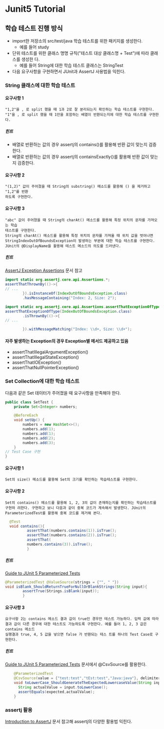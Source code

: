 # Junit5 Tutorial

## 학습 테스트 진행 방식

- import한 저장소의 src/test/java 학습 테스트를 위한 패키지를 생성한다.
    - 예를 들어 study
- 단위 테스트를 위한 클래스 명명 규칙("테스트 대상 클래스명 + Test")에 따라 클래스를 생성한 다.
    - 예를 들어 String에 대한 학습 테스트 클래스는 StringTest
- 다음 요구사항을 구현하면서 JUnit과 AssertJ 사용법을 익힌다.

### String 클래스에 대한 학습 테스트

#### 요구사항 1

```
"1,2"을 , 로 split 했을 때 1과 2로 잘 분리되는지 확인하는 학습 테스트를 구현한다.
"1"을 , 로 split 했을 때 1만을 포함하는 배열이 반환되는지에 대한 학습 테스트를 구현한다.
```

##### 힌트

- 배열로 반환하는 값의 경우 assertj의 contains()를 활용해 반환 값이 맞는지 검증한다.
- 배열로 반환하는 값의 경우 assertj의 containsExactly()를 활용해 반환 값이 맞는지 검증한다.

#### 요구사항 2

```
"(1,2)" 값이 주어졌을 때 String의 substring() 메소드를 활용해 () 을 제거하고 "1,2"를 반환
하도록 구현한다.
```

#### 요구사항 3

```
"abc" 값이 주어졌을 때 String의 charAt() 메소드를 활용해 특정 위치의 문자를 가져오는 학습
테스트를 구현한다.
String의 charAt() 메소드를 활용해 특정 위치의 문자를 가져올 때 위치 값을 벗어나면
StringIndexOutOfBoundsException이 발생하는 부분에 대한 학습 테스트를 구현한다.
JUnit의 @DisplayName을 활용해 테스트 메소드의 의도를 드러낸다.
```

##### 힌트

[AssertJ Exception Assertions](https://joel-costigliola.github.io/assertj/assertj-core-features-highlight.html#exception-assertion)
문서 참고

```java
import static org.assertj.core.api.Assertions.*;
assertThatThrownBy(()->{
// ...
        }).isInstanceOf(IndexOutOfBoundsException.class)
        .hasMessageContaining("Index: 2, Size: 2");
```

```java
import static org.assertj.core.api.Assertions.assertThatExceptionOfType;
assertThatExceptionOfType(IndexOutOfBoundsException.class)
        .isThrownBy(()->{
// ...

        }).withMessageMatching("Index: \\d+, Size: \\d+");
```

#### 자주 발생하는 Exception의 경우 Exception별 메서드 제공하고 있음

- assertThatIllegalArgumentException()
- assertThatIllegalStateException()
- assertThatIOException()
- assertThatNullPointerException()

### Set Collection에 대한 학습 테스트

다음과 같은 Set 데이터가 주어졌을 때 요구사항을 만족해야 한다.

```java
public class SetTest {
    private Set<Integer> numbers;

    @BeforeEach
    void setUp() {
        numbers = new HashSet<>();
        numbers.add(1);
        numbers.add(1);
        numbers.add(2);
        numbers.add(3);
    }
// Test Case 구현
}
```

#### 요구사항 1

```
Set의 size() 메소드를 활용해 Set의 크기를 확인하는 학습테스트를 구현한다.
```

#### 요구사항 2

```
Set의 contains() 메소드를 활용해 1, 2, 3의 값이 존재하는지를 확인하는 학습테스트를 구현하 려한다. 구현하고 보니 다음과 같이 중복 코드가 계속해서 발생한다. JUnit의
ParameterizedTest를 활용해 중복 코드를 제거해 본다.
```

```java
  @Test
  void contains(){
          assertThat(numbers.contains(1)).isTrue();
          assertThat(numbers.contains(2)).isTrue();
          assertThat(
          numbers.contains(3)).isTrue();
          }
```

##### 힌트

[Guide to JUnit 5 Parameterized Tests](https://www.baeldung.com/parameterized-tests-junit-5)

```java
@ParameterizedTest @ValueSource(strings = {"", " "})
void isBlank_ShouldReturnTrueForNullOrBlankStrings(String input){
        assertTrue(Strings.isBlank(input));
        }
```

#### 요구사항 3

```
요구사항 2는 contains 메소드 결과 값이 true인 경우만 테스트 가능하다. 입력 값에 따라 결과 값이 다른 경우에 대한 테스트도 가능하도록 구현한다. 예를 들어 1, 2, 3 값은 contains 메소드
실행결과 true, 4, 5 값을 넣으면 false 가 반환되는 테스 트를 하나의 Test Case로 구현한다.
```

##### 힌트

[Guide to JUnit 5 Parameterized Tests](https://www.baeldung.com/parameterized-tests-junit-5) 문서에서 @CsvSource를 활용한다.

```java
    @ParameterizedTest
    @CsvSource(value = {"test:test","tEst:test","Java:java"}, delimiter = ':')
	void toLowerCase_ShouldGenerateTheExpectedLowercaseValue(String input,String expected){
      String actualValue = input.toLowerCase();
      assertEquals(expected,actualValue);
    }
```

### assertj 활용

[Introduction to AssertJ](https://www.baeldung.com/introduction-to-assertj) 
문서 참고해 assertj의 다양한 활용법 익힌다.
